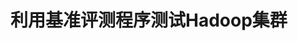 利用基准评测程序测试Hadoop集群
=================================================================================
